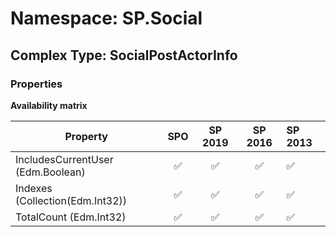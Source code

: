 # Namespace: SP.Social

## Complex Type: SocialPostActorInfo

### Properties

**Availability matrix**

Property | SPO | SP 2019 | SP 2016 | SP 2013
----------|:---:|:-------:|:-------:|:-------
IncludesCurrentUser (Edm.Boolean) | ✅ | ✅ | ✅ | ✅
Indexes (Collection(Edm.Int32)) | ✅ | ✅ | ✅ | ✅
TotalCount (Edm.Int32) | ✅ | ✅ | ✅ | ✅